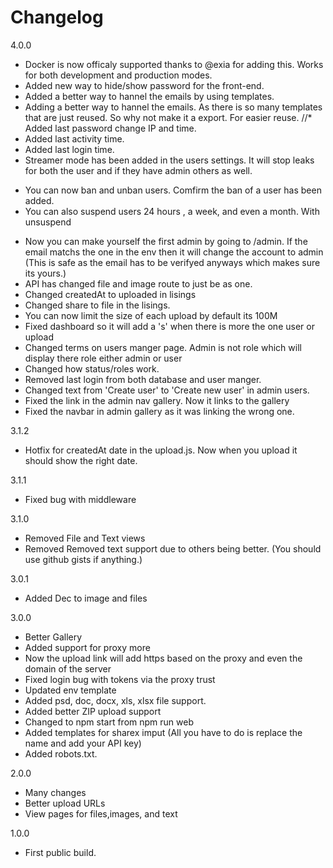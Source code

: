 # Changelog
4.0.0
<!-- * Made a lot of the code cleaner and easier to mange for developers -->
* Docker is now officaly supported thanks to @exia for adding this. Works for both development and production modes.
* Added new way to hide/show password for the front-end.
* Added a better way to hannel the emails by using templates.
* Adding a better way to hannel the emails.  As there is so many templates that are just reused.  So why not make it a export. For easier  reuse.
//* Added last password change IP and time.
* Added last activity time.
* Added last login time.
* Streamer mode has been added in the users settings.  It will stop leaks for both the user and if they have admin others as well.
<!-- * You can now upload files via your account on the website. -->
* You can now ban and unban users. Comfirm the ban of a user has been added.
* You can also suspend users 24 hours , a week, and even a month. With unsuspend
<!-- *Added API docs markdown -->
* Now you can make yourself the first admin by going to /admin.  If the email matchs the one in the env then it will change the account to admin (This is safe as the email has to be verifyed anyways which makes sure its yours.)
* API has changed file and image route to just be as one.
* Changed createdAt to uploaded in lisings
* Changed share to file in the lisings.
* You can now limit the size of each upload by default its 100M
* Fixed dashboard so it will add a 's' when there is more the one user or upload
* Changed terms on users manger page.  Admin is not role which will display there role either admin or user
* Changed how status/roles work.
* Removed last login from both database and user manger.
* Changed text from 'Create user' to 'Create new user' in admin users.
* Fixed the link in the admin nav gallery.  Now it links to the gallery
* Fixed the navbar in admin gallery as it was linking the wrong one.

3.1.2
* Hotfix for createdAt date in the upload.js. Now when  you upload it should show the right date.

3.1.1
* Fixed bug with middleware

3.1.0
* Removed File and Text views
* Removed Removed text support due to others being better. (You should use github gists if anything.)

3.0.1
* Added Dec to image and files

3.0.0
* Better Gallery
* Added support for proxy more
* Now the upload link will add https based on the proxy and even the domain of the server
* Fixed login bug with tokens via the proxy trust
* Updated env template
* Added psd, doc, docx, xls, xlsx file support.
* Added better ZIP upload support
* Changed to npm start from npm run web
* Added templates for sharex imput (All you have to do is replace the name and add your API key)
* Added robots.txt.

2.0.0
* Many changes
* Better upload URLs
* View pages for files,images, and text

1.0.0
* First public build.

